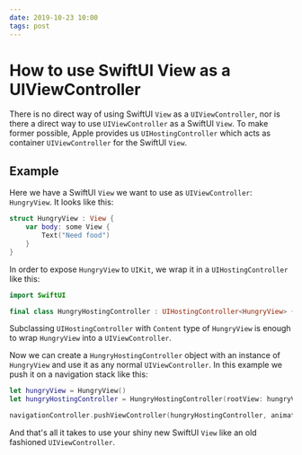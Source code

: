 ```yaml
---
date: 2019-10-23 10:00
tags: post
---
```


# How to use SwiftUI View as a UIViewController

There is no direct way of using SwiftUI `View` as a `UIViewController`, nor is there a direct way to use `UIViewController` as a SwiftUI `View`. To make former possible, Apple provides us `UIHostingController` which acts as container `UIViewController` for the SwiftUI `View`.

## Example

Here we have a SwiftUI `View` we want to use as `UIViewController`: `HungryView`. It looks like this:
```swift
struct HungryView : View {
    var body: some View {
        Text("Need food")
    }
}
```

In order to expose `HungryView` to `UIKit`, we wrap it in a `UIHostingController` like this:
```swift
import SwiftUI

final class HungryHostingController : UIHostingController<HungryView> { }
```
Subclassing `UIHostingController` with `Content` type of `HungryView` is enough to wrap `HungryView` into a `UIViewController`.

Now we can create a `HungryHostingController` object with an instance of `HungryView` and use it as any normal `UIViewController`. In this example we push it on a navigation stack like this:
```swift
let hungryView = HungryView()
let hungryHostingController = HungryHostingController(rootView: hungryView)

navigationController.pushViewController(hungryHostingController, animated: true)
```

And that's all it takes to use your shiny new SwiftUI `View` like an old fashioned `UIViewController`. 

